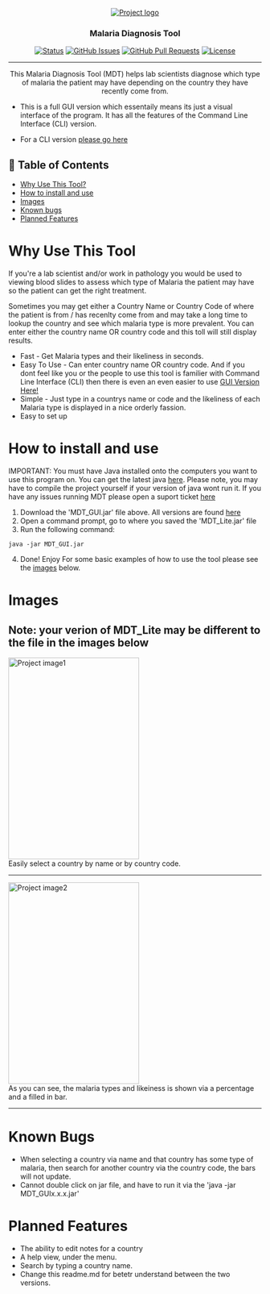 <p align="center">
  <a href="" rel="noopener">
 <img src="https://i.imgur.com/GdVoGvv.png" alt="Project logo"></a>
</p>
<h3 align="center">Malaria Diagnosis Tool</h3>

<div align="center">

[![Status](https://img.shields.io/badge/status-active-success.svg)](https://github.com/JamesWRC/MDT_GUI)
[![GitHub Issues](https://img.shields.io/github/issues/jameswrc/MDT_GUI.svg)](https://github.com/JamesWRC/MDT_GUI/issues)
[![GitHub Pull Requests](https://img.shields.io/github/issues-pr/JamesWRC/MDT_GUI.svg)](https://github.com/JamesWRC/MDT_GUI/pulls)
[![License](https://img.shields.io/badge/license-MIT-blue.svg)](LICENSE.md)

</div>

---

<p align="center"> This Malaria Diagnosis Tool (MDT) helps lab scientists diagnose which type of malaria the patient may have depending on the country they have recently come from.

- This is a full GUI version which essentaily means its just a visual interface of the program. It has all the features of the Command Line Interface (CLI) version.
- For a CLI version [please go here](https://github.com/JamesWRC/MDT_Lite)

  </p>

## 📝 Table of Contents

- [Why Use This Tool?](#why_use_this_tool)
- [How to install and use](#how_to_use)
- [Images](#images)
- [Known bugs](#known_bugs)
- [Planned Features](#planned_features)

# Why Use This Tool <a name = "why_use_this_tool"></a>

If you're a lab scientist and/or work in pathology you would be used to viewing blood slides to assess which type of Malaria the patient may have so the patient can get the right treatment.

Sometimes you may get either a Country Name or Country Code of where the patient is from / has recenlty come from and may take a long time to lookup the country and see which malaria type is more prevalent. You can enter either the country name OR country code and this toll will still display results.

- Fast - Get Malaria types and their likeliness in seconds.
- Easy To Use - Can enter country name OR country code. And if you dont feel like you or the people to use this tool is familier with Command Line Interface (CLI) then there is even an even easier to use [GUI Version Here!](https://github.com/JamesWRC/MDT_GUI)
- Simple - Just type in a countrys name or code and the likeliness of each Malaria type is displayed in a nice orderly fassion.
- Easy to set up

# How to install and use <a name = "how_to_use"></a>

IMPORTANT: You must have Java installed onto the computers you want to use this program on. You can get the latest java [here](https://www.java.com/en/download/).
Please note, you may have to compile the project yourself if your version of java wont run it.
If you have any issues running MDT please open a suport ticket [here](https://github.com/JamesWRC/MDT_GUI/issues)

1. Download the 'MDT_GUI.jar' file above. All versions are found [here](https://github.com/JamesWRC/MDYT_GUI/tree/master/releases)
2. Open a command prompt, go to where you saved the 'MDT_Lite.jar' file
3. Run the following command:

```
java -jar MDT_GUI.jar
```

4. Done! Enjoy
   For some basic examples of how to use the tool please see the [images](#images) below.

# Images <a name = "images"></a>

## Note: your verion of MDT_Lite may be different to the file in the images below

<img src="https://i.imgur.com/Kk7iOa3.gif" alt="Project image1" width="260" height="400">
<br>
Easily select a country by name or by country code.

<hr>

  <img src="https://i.imgur.com/JNzK6En.gif" alt="Project image2" width="260" height="400">
  <br>
As you can see, the malaria types and likeiness is shown via a percentage and a filled in bar.

<hr>

# Known Bugs<a name = "known_bugs"></a>

- When selecting a country via name and that country has some type of malaria,
  then search for another country via the country code, the bars will not update.
- Cannot double click on jar file, and have to run it via the 'java -jar MDT_GUIx.x.x.jar'

# Planned Features<a name = "planned_features"></a>

- The ability to edit notes for a country
- A help view, under the menu.
- Search by typing a country name.
- Change this readme.md for betetr understand between the two versions.
